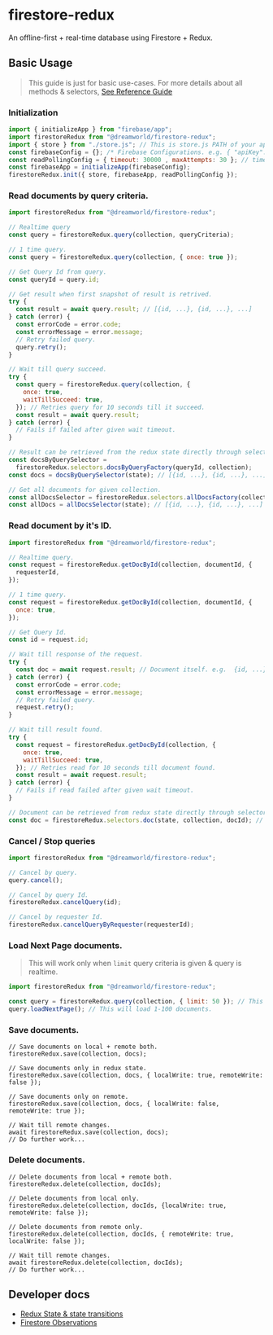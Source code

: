 # firestore-redux

An offline-first + real-time database using Firestore + Redux.

## Basic Usage

> This guide is just for basic use-cases. For more details about all methods & selectors, [See Reference Guide](./wiki/user-reference-guide.md)

### Initialization

```js
import { initializeApp } from "firebase/app";
import firestoreRedux from "@dreamworld/firestore-redux";
import { store } from "./store.js"; // This is store.js PATH of your application where store is created using `createStore` So replace it if required.
const firebaseConfig = {}; /* Firebase Configurations. e.g. { "apiKey": "AIzaSyAD9RzBEZ_pzZomgIbyIHo0No4PoFDm2Zc", "authDomain": "friendlyeats-d6aa1.firebaseapp.com", "projectId": "friendlyeats-d6aa1" } */
const readPollingConfig = { timeout: 30000 , maxAttempts: 30 }; // timeout is in milliseconds.
const firebaseApp = initializeApp(firebaseConfig);
firestoreRedux.init({ store, firebaseApp, readPollingConfig });
```

### Read documents by query criteria.

```javascript
import firestoreRedux from "@dreamworld/firestore-redux";

// Realtime query
const query = firestoreRedux.query(collection, queryCriteria);

// 1 time query.
const query = firestoreRedux.query(collection, { once: true });

// Get Query Id from query.
const queryId = query.id;

// Get result when first snapshot of result is retrived.
try {
  const result = await query.result; // [{id, ...}, {id, ...}, ...]
} catch (error) {
  const errorCode = error.code;
  const errorMessage = error.message;
  // Retry failed query.
  query.retry();
}

// Wait till query succeed.
try {
  const query = firestoreRedux.query(collection, {
    once: true,
    waitTillSucceed: true,
  }); // Retries query for 10 seconds till it succeed.
  const result = await query.result;
} catch (error) {
  // Fails if failed after given wait timeout.
}

// Result can be retrieved from the redux state directly through selector factory.
const docsByQuerySelector =
  firestoreRedux.selectors.docsByQueryFactory(queryId, collection);
const docs = docsByQuerySelector(state); // [{id, ...}, {id, ...}, ...]

// Get all documents for given collection.
const allDocsSelector = firestoreRedux.selectors.allDocsFactory(collection);
const allDocs = allDocsSelector(state); // [{id, ...}, {id, ...}, ...]
```

### Read document by it's ID.

```javascript
import firestoreRedux from "@dreamworld/firestore-redux";

// Realtime query.
const request = firestoreRedux.getDocById(collection, documentId, {
  requesterId,
});

// 1 time query.
const request = firestoreRedux.getDocById(collection, documentId, {
  once: true,
});

// Get Query Id.
const id = request.id;

// Wait till response of the request.
try {
  const doc = await request.result; // Document itself. e.g.  {id, ...}
} catch (error) {
  const errorCode = error.code;
  const errorMessage = error.message;
  // Retry failed query.
  request.retry();
}

// Wait till result found.
try {
  const request = firestoreRedux.getDocById(collection, {
    once: true,
    waitTillSucceed: true,
  }); // Retries read for 10 seconds till document found.
  const result = await request.result;
} catch (error) {
  // Fails if read failed after given wait timeout.
}

// Document can be retrieved from redux state directly through selector.
const doc = firestoreRedux.selectors.doc(state, collection, docId); // {id, ...}
```

### Cancel / Stop queries

```javascript
import firestoreRedux from "@dreamworld/firestore-redux";

// Cancel by query.
query.cancel();

// Cancel by query Id.
firestoreRedux.cancelQuery(id);

// Cancel by requester Id.
firestoreRedux.cancelQueryByRequester(requesterId);
```

### Load Next Page documents.

> This will work only when `limit` query criteria is given & query is realtime.

```javascript
import firestoreRedux from "@dreamworld/firestore-redux";

const query = firestoreRedux.query(collection, { limit: 50 }); // This will load 1-50 documents.
query.loadNextPage(); // This will load 1-100 documents.
```

### Save documents.

```JS
// Save documents on local + remote both.
firestoreRedux.save(collection, docs);

// Save documents only in redux state.
firestoreRedux.save(collection, docs, { localWrite: true, remoteWrite: false });

// Save documents only on remote.
firestoreRedux.save(collection, docs, { localWrite: false, remoteWrite: true });

// Wait till remote changes.
await firestoreRedux.save(collection, docs);
// Do further work...
```

### Delete documents.

```JS
// Delete documents from local + remote both.
firestoreRedux.delete(collection, docIds);

// Delete documents from local only.
firestoreRedux.delete(collection, docIds, {localWrite: true, remoteWrite: false });

// Delete documents from remote only.
firestoreRedux.delete(collection, docIds, { remoteWrite: true, localWrite: false });

// Wait till remote changes.
await firestoreRedux.delete(collection, docIds);
// Do further work...
```

## Developer docs

- [Redux State & state transitions](wiki/state.md)
- [Firestore Observations](wiki/firestore-observations.md)
